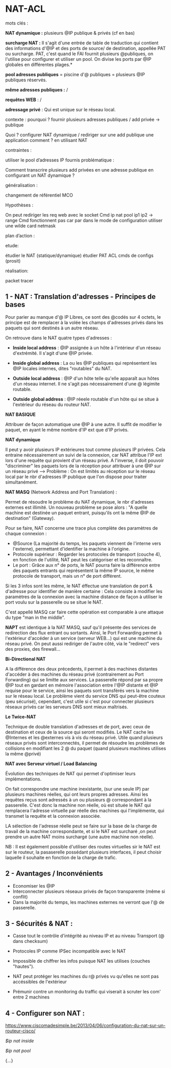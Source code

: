 
# NAT-ACL
mots clés :

**NAT dynamique :** plusieurs @IP publique & privés (cf en bas)

**surcharge NAT :**  Il s'agit d'une entrée de table de traduction qui contient des informations d'@IP et des ports de source/ de destination, appellée PAT ou surcharge. PAT, c'est quand le FAI fournit plusieurs @publiques, on l'utilise pour configurer et utiliser un pool. On divise les ports par @IP globales en différentes plages.*

**pool adresses publiques** = piscine d'@ publiques = plusieurs @IP publiques réservés.

**même adresses publiques :** /

**requêtes WEB** : /

**adressage privé** : Qui est unique sur le réseau local.

contexte :
pourquoi ? fournir plusieurs adresses publiques / add privée -> publique

Quoi ?	configurer NAT dynamique / rediriger sur une add publique une application
comment ? en utilisant NAT

contraintes :

utiliser le pool d’adresses IP fournis
problématique :

Comment transcrire plusieurs add privées en une adresse publique en configurant un NAT dynamique ?

généralisation :

changement de référentiel
MCO

Hypothèses :

On peut rediriger les req web avec le socket
Cmd ip nat pool ip1 ip2 -> range
Cmd fonctionnent pas car par dans le mode de configuration
utiliser une wilde card netmask

plan d’action :

etude:

étudier le NAT (statique/dynamique)
étudier PAT
ACL
cmds de configs (prosit)

réalisation:

packet tracer


## 1 - NAT : Translation d'adresses - Principes de bases  

Pour parier au manque d'@ IP Libres, ce sont des @codés sur 4 octets, le principe est de remplacer à la volée les champs d'adresses privés dans les paquets qui sont destinés à un autre réseau.

On retrouve dans le NAT quatre types d'adresses :

- **Inside local address** : @IP assignée à un hôte à l'intérieur d'un réseau d'extrémité. Il s'agit d'une @IP privée.

- **Inside global address** : La ou les @IP publiques qui représentent les @IP locales internes, dites "routables" du NAT.

- **Outside local address** : @IP d'un hôte telle qu'elle apparaît aux hôtes d'un réseau internet. Il ne s'agit pas nécessairement d'une @ légimite routable.

- **Outside global address** : @IP réeele routable d'un hôte qui se situe à l'extérieur du réseau du routeur NAT.


**NAT BASIQUE**

Attribuer de façon automatique une @IP à une autre. Il suffit de modifier le paquet, en ayant le même nombre d'IP ext que d'IP privés.

**NAT dynamique**

Il peut y avoir plusieurs IP extérieures tout comme plusieurs IP privées. Cela entraine nécessairement un suivi de la connexion, car NAT attribue l'IP ext lors d'une requête qui provient d'un réseau privé.
A l'inverse, il doit pouvoir "discriminer" les paquets lors de  la réception pour attribuer à une @IP sur un réseau privé --> Problème : On est limités au réception sur le réseau local par le nbr d'adresses IP publique que l'on dispose pour traiter simultanément.

**NAT MASQ** (Network Address and Port Translation) :

Permet de résoudre le problème du NAT dynamique, le nbr d'adresses externes est illimité. Un nouveau problème se pose alors :  "A quelle machine est destinée un paquet entrant, puisqu'ils ont la même @IP  de destination" (Gateway).

Pour se faire, NAT concerne une trace plus complète des paramètres de chaque connexion :
- @Source (La majorité du temps, les paquets viennent de l'interne vers l'externe), permettant d'identifier la machine à l'origine.
- Protocole supérieur : Regarder les protocoles de transport (couche 4), en fonction de l'utilité, NAT peut les catégoriser et les reconnaître.
- Le port : Grâce aux n° de ports, le NAT pourra faire la différence entre des paquets entrants qui représentent la même IP source, le même protocole de transport, mais un n° de port différent.


Si les 3 infos sont les même, le NAT éffectue une translation de port & d'adresse pour identifier de manière certaine : Cela consiste à modifier les paramètres de la connexion avec la machine distance de façon à utiliser le port voulu sur la passerelle ou se situe le NAT.

C'est appellé MASQ car faire cette opération est comparable à une attaque du type "man in the middle".

**NAPT** est identique à la NAT MASQ, sauf qu'il présente des services de redirection des flux entrant ou sortants. Ainsi, le Port Forwarding permet à l'extérieur d'accéder à un service (serveur WEB...) qui est une machine du réseau privé. On peut aussi rediriger de l'autre côté, via le "redirect" vers des proxies, des firewall...

**Bi-Directional NAT**


A la différence des deux précedents, il permet à des machines distantes d'accéder à des machines du réseau privé (contrairement au Port Forwarding) qui se limitte aux services. La passerelle répond par sa propre @IP tout en gardant en mémoire l'association entre l'@IP distante et @IP requise pour le service, ainsi les paquets sont transférés vers la machine sur le réseau local.
Le problème vient du service DNS qui peut-être couteux (peu sécurisé), cependant, c'est utile si c'est pour connecter plusieurs réseaux privés car les serveurs DNS sont mieux maîtrisés.

**Le Twice-NAT**

Technique de double translation d'adresses et de port, avec ceux de destination et ceux de la source qui seront modifiés. Le NAT cache les @Internes et les @externes vis à vis du réseau privé.
Utile quand plusieurs réseaux privés sont interconnectés, il permet de résoudre les problèmes de collisions en modifiant les 2 @ du paquet (quand plusieurs machines utilises la même @privé)

**NAT avec Serveur virtuel / Load Balancing**

Évolution des techniques de NAT qui permet d'optimiser leurs implémentations. 

On fait correspondre une machine inexistante, (sur une seule IP) par plusieurs machines réelles, qui ont leurs propres adresses.
Ainsi les requêtes reçus sont adressés à un ou plusieurs @ correspondant à la passerelle. C'est donc la machine non réelle, où est située le NAT qui remplacera l'adresse virtuelle par réelle des machines qui l'implémente, qui transmet la requête et la connexion associée.

LA sélection de l'adresse réelle peut se faire sur la base de la charge de travail de la machine correspondante, et si le NAT est surcharé ,on peut prendre un autre NAT moins surchargé (une autre machine non réelle).

NB : Il est également possible d'utiliser des routes virtuelles sir le NAT est sur le routeur, la pasaserelle possédant plusieurs interfaces, il peut choisir laquelle il souhaite en fonction de la charge de trafic.

## 2 - Avantages /  Inconvénients   


- Economiser les @IP
- Interconnecter plusieurs réseaux privés de façon transparente (même si conflit)
- Dans la majorité du temps, les machines externes ne verront que l'@ de passerelle.


## 3 - Sécurités & NAT :

- Casse tout le contrôle d'intégrité au niveau IP et au niveau Transport (@ dans checksum)
- Protocoles IP comme IPSec incompatible avec le NAT
- Impossible de chiffrer les infos puisque NAT les utilises (couches "hautes").

- NAT peut protéger les machines du r@ privés vu qu'elles ne sont pas accéssibles de l'extérieur
- Prémunir contre un monitoring du traffic qui viserait à scruter les com' entre 2 machines


## 4 - Configurer son NAT :
https://www.ciscomadesimple.be/2013/04/06/configuration-du-nat-sur-un-routeur-cisco/

*$ip nat inside*

*$ip nat pool*

{...}
